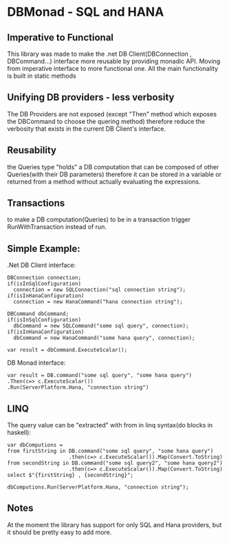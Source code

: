 # DBMonad - SQL and HANA

## Imperative to Functional

This library was made to make the .net DB Client(DBConnection , DBCommand...) interface more reusable by providing monadic API.
Moving from imperative interface to more functional one.
All the main functionality is built in static methods

## Unifying DB providers - less verbosity

The DB Providers are not exposed (except "Then" method which exposes the DBCommand to choose the quering method)
therefore reduce the verbosity that exists in the current DB Client's interface.

## Reusability

the Queries<T> type "holds" a DB computation that can be composed of other Queries(with their DB parameters) therefore it can be stored in a variable or returned from a method without actually evaluating the expressions.
  
## Transactions

to make a DB computation(Queries<T>) to be in a transaction trigger RunWithTransaction instead of run.

## Simple Example:

.Net DB Client interface:
```
DBConnection connection;
if(isInSqlConfiguration)
  connection = new SQLConnection("sql connection string");
if(isInHanaConfiguration)
  connection = new HanaCommand("hana connection string");

DBCommand dbCommand;
if(isInSqlConfiguration)
  dbCommand = new SQLCommand("some sql query", connection);
if(isInHanaConfiguration)
  dbCommand = new HanaCommand("some hana query", connection);
  
var result = dbCommand.ExecuteScalar();
```

DB Monad interface:
```
var result = DB.command("some sql query", "some hana query")
.Then(c=> c.ExecuteScalar())
.Run(ServerPlatform.Hana, "connection string")
```

## LINQ

The query value can be "extracted" with from in linq syntax(do blocks in haskell):
```
var dbComputions = 
from firstString in DB.command("some sql query", "some hana query")
                    .then(c=> c.ExecuteScalar()).Map(Convert.ToString)
from secondString in DB.command("some sql query2", "some hana query2")
                    .then(c=> c.ExecuteScalar()).Map(Convert.ToString)
select $"{firstString} , {secondString}";

dbComputions.Run(ServerPlatform.Hana, "connection string");
```

## Notes

At the moment the library has support for only SQL and Hana providers, but it should be pretty easy to add more.

